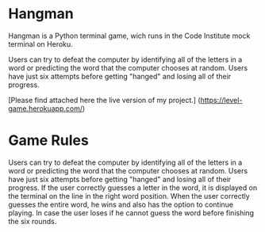 # Hangman

Hangman is a Python terminal game, wich runs in the Code Institute mock terminal on Heroku.

Users can try to defeat the computer by identifying all of the letters in a word or predicting the word that the computer chooses at random.
Users have just six attempts before getting "hanged" and losing all of their progress.

[Please find attached here the live version of my project.] (https://level-game.herokuapp.com/)

# Game Rules
Users can try to defeat the computer by identifying all of the letters in a word or predicting the word that the computer chooses at random.
Users have just six attempts before getting "hanged" and losing all of their progress.
If the user correctly guesses a letter in the word, it is displayed on the terminal on the line in the right word position.
When the user correctly guesses the entire word, he wins and also has the option to continue playing.
In case the user loses if he cannot guess the word before finishing the six rounds.
